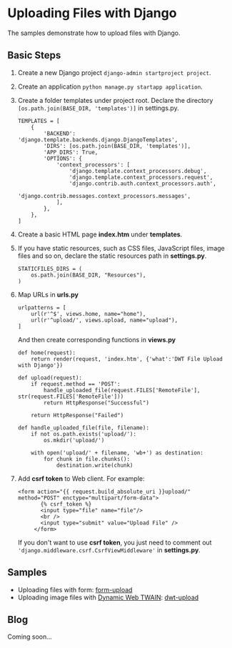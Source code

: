 # Uploading Files with Django
The samples demonstrate how to upload files with Django.

Basic Steps
-----------
1. Create a new Django project
   ```django-admin startproject project```.

2. Create an application
   ```python manage.py startapp application```.

3. Create a folder templates under project root. Declare the directory ```[os.path.join(BASE_DIR, 'templates')]``` in settings.py.

   ```
   TEMPLATES = [
       {
           'BACKEND': 'django.template.backends.django.DjangoTemplates',
           'DIRS': [os.path.join(BASE_DIR, 'templates')],
           'APP_DIRS': True,
           'OPTIONS': {
               'context_processors': [
                   'django.template.context_processors.debug',
                   'django.template.context_processors.request',
                   'django.contrib.auth.context_processors.auth',
                   'django.contrib.messages.context_processors.messages',
               ],
           },
       },
   ]
   ```

4. Create a basic HTML page **index.htm** under **templates**.

5. If you have static resources, such as CSS files, JavaScript files, image files and so on, declare the static resources path in **settings.py**.

   ```
   STATICFILES_DIRS = (
       os.path.join(BASE_DIR, "Resources"),
   )
   ```

6. Map URLs in **urls.py**

   ```
   urlpatterns = [
       url(r'^$', views.home, name="home"),
       url(r'^upload/', views.upload, name="upload"),
   ]
   ```

   And then create corresponding functions in **views.py**

   ```
   def home(request):
       return render(request, 'index.htm', {'what':'DWT File Upload with Django'})

   def upload(request):
       if request.method == 'POST':
           handle_uploaded_file(request.FILES['RemoteFile'], str(request.FILES['RemoteFile']))
           return HttpResponse("Successful")

       return HttpResponse("Failed")

   def handle_uploaded_file(file, filename):
       if not os.path.exists('upload/'):
           os.mkdir('upload/')

       with open('upload/' + filename, 'wb+') as destination:
           for chunk in file.chunks():
               destination.write(chunk)
   ```

7. Add **csrf token** to Web client. For example:

   ```
   <form action="{{ request.build_absolute_uri }}upload/" method="POST" enctype="multipart/form-data">
          {% csrf_token %}
          <input type="file" name="file"/>
          <br />
          <input type="submit" value="Upload File" />
        </form>
   ```

   If you don't want to use **csrf token**, you just need to comment out ```'django.middleware.csrf.CsrfViewMiddleware'``` in **settings.py**.

Samples
-----------
* Uploading files with form: [form-upload][1]
* Uploading image files with [Dynamic Web TWAIN][2]: [dwt-upload][3]

Blog
----
Coming soon...

[1]:https://github.com/dynamsoftsamples/dwt-django-file-upload/tree/master/dwt-upload/dwt
[2]:http://www.dynamsoft.com/Downloads/WebTWAIN_Download.aspx
[3]:https://github.com/dynamsoftsamples/dwt-django-file-upload/tree/master/form-upload/simpleform
